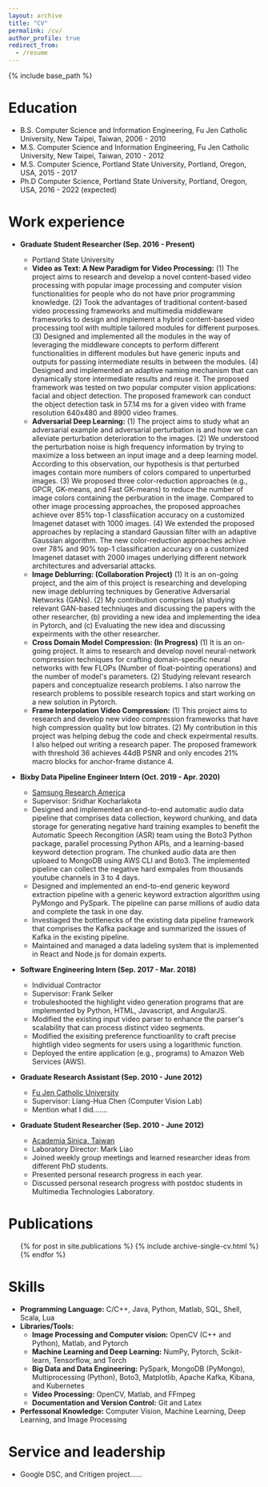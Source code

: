 ```yaml
---
layout: archive
title: "CV"
permalink: /cv/
author_profile: true
redirect_from:
  - /resume
---
```


{% include base_path %}

Education
======
* B.S. Computer Science and Information Engineering, Fu Jen Catholic University, New Taipei, Taiwan, 2006 - 2010
* M.S. Computer Science and Information Engineering, Fu Jen Catholic University, New Taipei, Taiwan, 2010 - 2012
* M.S. Computer Science, Portland State University, Portland, Oregon, USA, 2015 - 2017
* Ph.D Computer Science, Portland State University, Portland, Oregon, USA, 2016 - 2022 (expected)


Work experience
======
* **Graduate Student Researcher (Sep. 2016 - Present)**
  * Portland State University
  * **Video as Text: A New Paradigm for Video Processing:**
    (1) The project aims to research and develop a novel content-based video processing with popular image processing and computer vision functionalities for people who do not have prior programming knowledge.
    (2) Took the advantages of traditional content-based video processing frameworks and multimedia middleware frameworks to design and implement a hybrid content-based video processing tool with multiple tailored modules for different purposes.
    (3) Designed and implemented all the modules in the way of leveraging the middleware concepts to perform different functionalities in different modules but have generic inputs and outputs for passing intermediate results in between the modules.
    (4) Designed and implemented an adaptive naming mechanism that can dynamically store intermediate results and reuse it. The proposed framework was tested on two popular computer vision applications: facial and object detection. The proposed framework can conduct the object detection task in 57.14 ms for a given video with frame resolution 640x480 and 8900 video frames.
  * **Adversarial Deep Learning:**
    (1) The project aims to study what an adversarial example and adversarial perturbation is and how we can alleviate perturbation deterioration to the images.
    (2) We understood the perturbation noise is high frequency information by trying to maximize a loss between an input image and a deep
learning model. According to this observation, our hypothesis is that perturbed images contain more numbers of colors compared to unperturbed images.
    (3) We proposed three color-reduction approaches (e.g., GPCR, GK-means, and Fast GK-means) to reduce the number of image colors containing the perburation in the image. Compared to other image processing approaches, the proposed approaches achieve over 85% top-1 classfiication accuracy on a customized Imagenet dataset with 1000 images.
    (4) We extended the proposed approaches by replacing a standard Gaussian filter with an adaptive Gaussian algorithm. The new color-reduction approaches achive over 78% and 90% top-1 classification accuracy on a customized Imagenet dataset with 2000 images underlying different network architectures and adversarial attacks.
  * **Image Deblurring: (Collaboration Project)**
    (1) It is an on-going project, and the aim of this project is researching and developing new image deblurring techniques by Generative Adversarial Networks (GANs).
    (2) My contribution comprises (a) studying relevant GAN-based techniuqes and discussing the papers with the other researcher, (b) providing a new idea and implementing the idea in Pytorch, and (c) Evaluating the new idea and discussing expeirments with the other researcher.
  * **Cross Domain Model Compression: (In Progress)**
    (1) It is an on-going project. It aims to research and develop novel neural-network compression techniques for crafting domain-specific neural networks with few FLOPs (Number of float-pointing operations) and the number of model's parameters.
    (2) Studying relevant research papers and conceptualize research problems. I also narrow the research problems to possible research topics and start working on a new solution in Pytorch.
  * **Frame Interpolation Video Compression:**
    (1) This project aims to research and develop new video compression frameworks that have high compression quality but low bitrates.
    (2) My contribution in this project was helping debug the code and check expeirmental results. I also helped out writing a research paper. The proposed framework with threshold 36 achieves 44dB PSNR and only encodes 21% macro blocks for anchor-frame distance 4.

* **Bixby Data Pipeline Engineer Intern (Oct. 2019 - Apr. 2020)**
  * [Samsung Research America](https://www.sra.samsung.com/)
  * Supervisor: Sridhar Kocharlakota
  * Designed and implemented an end-to-end automatic audio data pipeline that comprises data collection, keyword chunking, and data storage for generating negative hard training examples to benefit the Automatic Speech Recongition (ASR) team using the Boto3 Python package, parallel processing Python APIs, and a learning-based keyword detection program. The chunked audio data are then uploaed to MongoDB using AWS CLI and Boto3. The implemented pipeline can collect the negative hard exmpales from thousands youtube channels in 3 to 4 days.
  * Designed and implemented an end-to-end generic keyword extraction pipeline with a generic keyword extraction algorithm using PyMongo and PySpark. The pipeline can parse millions of audio data and complete the task in one day.
  * Investiaged the bottlenecks of the existing data pipeline framework that comprises the Kafka package and summarized the issues of Kafka in the existing pipeline.
  * Maintained and managed a data ladeling system that is implemented in React and Node.js for domain experts.

* **Software Engineering Intern (Sep. 2017 - Mar. 2018)**
  * Individual Contractor
  * Supervisor: Frank Selker
  * trobuleshooted the highlight video generation programs that are implemented by Python, HTML, Javascript, and AngularJS.
  * Modified the existing input video parser to enhance the parser's scalability that can process distinct video segments.
  * Modified the exisiting preference functioanlity to craft precise hightligh video segments for users using a logarithmic function.
  * Deployed the entire application (e.g., programs) to Amazon Web Services (AWS).
* **Graduate Research Assistant (Sep. 2010 - June 2012)**
  * [Fu Jen Catholic University](https://www.fju.edu.tw/indexEN.jsp)
  * Supervisor: Liang-Hua Chen (Computer Vision Lab)
  * Mention what I did.......
* **Graduate Student Researcher (Sep. 2010 - June 2012)**
  * [Academia Sinica, Taiwan](https://www.sinica.edu.tw/en)
  * Laboratory Director: Mark Liao
  * Joined weekly group meetings and learned researcher ideas from different PhD students.
  * Presented personal research progress in each year.
  * Discussed personal research progress with postdoc students in Multimedia Technologies Laboratory.


Publications
======
  <ul>{% for post in site.publications %}
    {% include archive-single-cv.html %}
  {% endfor %}</ul>


Skills
======
* **Programming Language:** C/C++, Java, Python, Matlab, SQL, Shell, Scala, Lua
* **Libraries/Tools:**
  * **Image Processing and Computer vision:** OpenCV (C++ and Python), Matlab, and Pytorch
  * **Machine Learning and Deep Learning:** NumPy, Pytorch, Scikit-learn, Tensorflow, and Torch
  * **Big Data and Data Engineering:** PySpark, MongoDB (PyMongo), Multiprocessing (Python), Boto3, Matplotlib, Apache Kafka,
                                       Kibana, and Kubernetes
  * **Video Processing:** OpenCV, Matlab, and FFmpeg
  * **Documentation and Version Control:** Git and Latex
* **Perfessonal Knowledge:** Computer Vision, Machine Learning, Deep Learning, and Image Processing


Service and leadership
======
* Google DSC, and Critigen project......




<!--
Talks
======
  <ul>{% for post in site.talks %}
    {% include archive-single-talk-cv.html %}
  {% endfor %}</ul>
-->
<!--
Teaching
======
  <ul>{% for post in site.teaching %}
    {% include archive-single-cv.html %}
  {% endfor %}</ul>
-->


